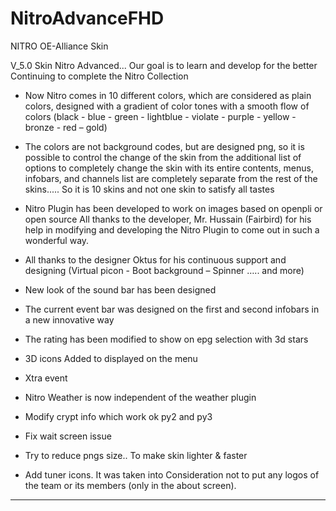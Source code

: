 # NitroAdvanceFHD
 NITRO OE-Alliance Skin 
 
V_5.0
Skin Nitro Advanced... Our goal is to learn and develop for the better
Continuing to complete the Nitro Collection
- Now Nitro comes in 10 different colors, which are considered as plain colors, designed with a gradient of color tones with a smooth flow of colors
(black - blue - green - lightblue - violate - purple - yellow - bronze - red – gold)

- The colors are not background codes, but are designed png, so it is possible to control the change of the skin from the additional list of options to completely change the skin
 with its entire contents, menus, infobars, and channels list are completely separate from the rest of the skins..... 
 So it is 10 skins and not one skin to satisfy all tastes

- Nitro Plugin has been developed to work on images based on openpli or open source
All thanks to the developer, Mr. Hussain (Fairbird) for his help in modifying and developing the Nitro Plugin to come out in such a wonderful way.

- All thanks to the designer Oktus for his continuous support and designing (Virtual picon - Boot background – Spinner ….. and more)

- New look of the sound bar has been designed
- The current event bar was designed on the first and second infobars in a new innovative way
- The rating has been modified to show on epg selection with 3d stars
- 3D icons Added to displayed on the menu
- Xtra event
- Nitro Weather is now independent of the weather plugin
- Modify crypt info which work ok py2 and py3
- Fix wait screen issue
- Try to reduce pngs size.. To make skin lighter & faster 
- Add tuner icons.
It was taken into Consideration not to put any logos of the team or its members (only in the about screen).
----------------------------------------------------------------------------------------------------------
